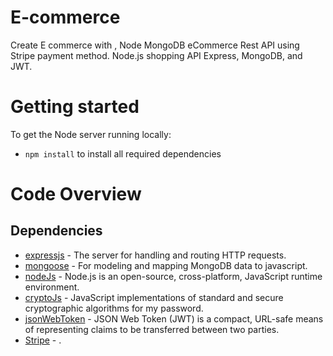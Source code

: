 # E-commerce

Create E commerce with , Node MongoDB eCommerce Rest API using Stripe payment method. Node.js shopping API Express, MongoDB, and JWT.

# Getting started

To get the Node server running locally:

- `npm install` to install all required dependencies

# Code Overview

## Dependencies

- [expressjs](https://github.com/expressjs/express) - The server for handling and routing HTTP requests.
- [mongoose](https://github.com/Automattic/mongoose) - For modeling and mapping MongoDB data to javascript.
- [nodeJs](https://github.com/nodejs/node) - Node.js is an open-source, cross-platform, JavaScript runtime environment.
- [cryptoJs](https://github.com/brix/crypto-js) - JavaScript implementations of standard and secure cryptographic algorithms for my password.
- [jsonWebToken](https://github.com/auth0/node-jsonwebtoken) - JSON Web Token (JWT) is a compact, URL-safe means of representing claims to be transferred between two parties.
- [Stripe]() - .
